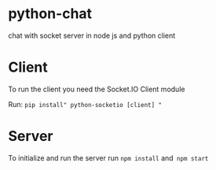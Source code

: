 # python-chat
chat with socket server in node js and python client

# Client
To run the client you need the Socket.IO Client module

Run: `pip install" python-socketio [client] "`

# Server
To initialize and run the server run `npm install` and` npm start`
